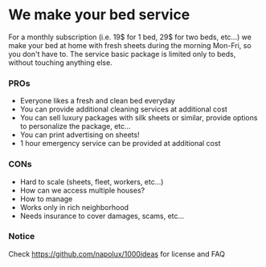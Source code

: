# We make your bed service

For a monthly subscription (i.e. 19$ for 1 bed, 29$ for two beds, etc...) we make your bed at home with fresh sheets during the morning Mon-Fri, so you don't have to. The service basic package is limited only to beds, without touching anything else.

### PROs

* Everyone likes a fresh and clean bed everyday
* You can provide additional cleaning services at additional cost
* You can sell luxury packages with silk sheets or similar, provide options to personalize the package, etc...
* You can print advertising on sheets!
* 1 hour emergency service can be provided at additional cost

### CONs

* Hard to scale (sheets, fleet, workers, etc...)
* How can we access multiple houses?
* How to manage
* Works only in rich neighborhood
* Needs insurance to cover damages, scams, etc...

### Notice

Check https://github.com/napolux/1000ideas for license and FAQ
